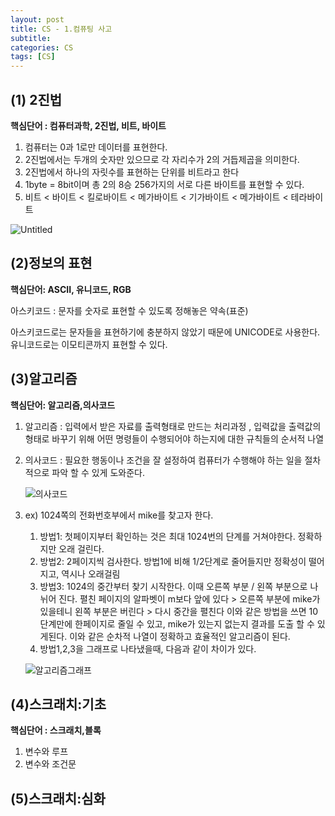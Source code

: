 ```yaml
---
layout: post
title: CS - 1.컴퓨팅 사고
subtitle: 
categories: CS
tags: [CS]
---
```


## (1) 2진법

**핵심단어 : 컴퓨터과학, 2진법, 비트, 바이트**

1. 컴퓨터는 0과 1로만 데이터를 표현한다.
2. 2진법에서는 두개의 숫자만 있으므로 각 자리수가 2의 거듭제곱을 의미한다.
3. 2진법에서 하나의 자릿수를 표현하는 단위를 비트라고 한다
4. 1byte = 8bit이며 총 2의 8승 256가지의 서로 다른 바이트를 표현할 수 있다. 
5. 비트 < 바이트 < 킬로바이트 < 메가바이트 < 기가바이트 < 메가바이트 < 테라바이트

![Untitled](https://user-images.githubusercontent.com/83413364/153200909-a1135901-680d-4814-b0cc-dc6543d2de96.png)

## (2)정보의 표현

**핵심단어: ASCII, 유니코드, RGB**

아스키코드 : 문자를 숫자로 표현할 수 있도록 정해놓은 약속(표준)

아스키코드로는 문자들을 표현하기에 충분하지 않았기 때문에 UNICODE로 사용한다. 유니코드로는 이모티콘까지 표현할 수 있다.

## (3)알고리즘
**핵심단어: 알고리즘,의사코드**

1. 알고리즘 : 입력에서 받은 자료를 출력형태로 만드는 처리과정 , 입력값을 출력값의 형태로 바꾸기 위해 어떤 명령들이 수행되어야 하는지에 대한 규칙들의 순서적 나열
2. 의사코드 : 필요한 행동이나 조건을 잘 설정하여 컴퓨터가 수행해야 하는 일을 절차적으로 파악 할 수 있게 도와준다.
    
    ![의사코드](https://user-images.githubusercontent.com/83413364/153341830-0fdc067c-8445-4284-bedf-2c2b89daefcb.png)

    
3. ex) 1024쪽의 전화번호부에서 mike를 찾고자 한다. 
    1. 방법1: 첫페이지부터 확인하는 것은 최대 1024번의 단계를 거쳐야한다. 정확하지만 오래 걸린다. 
    2. 방법2: 2페이지씩 검사한다. 방법1에 비해 1/2단계로 줄어들지만 정확성이 떨어지고, 역시나 오래걸림
    3. 방법3: 1024의 중간부터 찾기 시작한다. 이때 오른쪽 부분 / 왼쪽 부분으로 나뉘어 진다. 펼친 페이지의 알파벳이 m보다 앞에 있다 >  오른쪽 부분에 mike가 있을테니 왼쪽 부분은 버린다 > 다시 중간을 펼친다 이와 같은 방법을 쓰면 10단계만에 한페이지로 줄일 수 있고, mike가 있는지 없는지 결과를 도출 할 수 있게된다. 이와 같은 순차적 나열이 정확하고 효율적인 알고리즘이 된다.
    4. 방법1,2,3을 그래프로 나타냈을때, 다음과 같이 차이가 있다.
    
    ![알고리즘그래프](https://user-images.githubusercontent.com/83413364/153341926-bd80af96-5ab5-4823-a1f2-1b837b8aaff1.png)

## (4)스크래치:기초

**핵심단어 : 스크래치,블록**
1. 변수와 루프
2. 변수와 조건문

## (5)스크래치:심화

